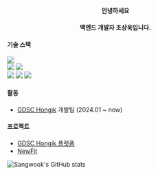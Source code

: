 <div style="text-align: center;">

#### 안녕하세요

#### 백엔드 개발자 조상욱입니다.

</div>

#### 기술 스택

<div>
<img src="https://img.shields.io/badge/Spring-47A248?style=flat-square&logo=spring&logoColor=white">
</div>
<div>
<img src="https://img.shields.io/badge/Java-00396?style=flat-square&logo=java&logoColor=white">
<img src="https://img.shields.io/badge/Python-3776AB?style=flat-square&logo=python&logoColor=white">
</div>
<div>
<img src="https://img.shields.io/badge/MySQL-4479A1?style=flat-square&logo=mysql&logoColor=white">
<img src="https://img.shields.io/badge/Postgresql-4169E1?style=flat-square&logo=postgresql&logoColor=white">
<img src="https://img.shields.io/badge/Redis-DC382D?style=flat-square&logo=redis&logoColor=white">
</div>

#### 활동

- [GDSC Hongik](https://github.com/GDSC-Hongik) 개발팀 (2024.01 ~ now)

#### 프로젝트

- [GDSC Hongik 플랫폼](https://github.com/GDSC-Hongik/gdsc-server)
- [NewFit](https://github.com/NewFit/NewFit-Backend)

![Sangwook's GitHub stats](https://github-readme-stats.vercel.app/api?username=Sangwook02&show_icons=true&?count_private=true)
